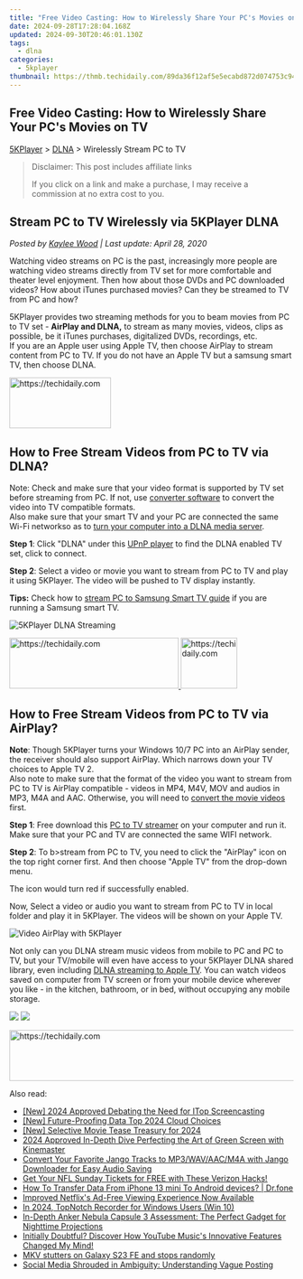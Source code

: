 ```yaml
---
title: "Free Video Casting: How to Wirelessly Share Your PC's Movies on TV"
date: 2024-09-28T17:28:04.168Z
updated: 2024-09-30T20:46:01.130Z
tags:
  - dlna
categories:
  - 5kplayer
thumbnail: https://thmb.techidaily.com/89da36f12af5e5ecabd872d074753c94f1e0591c9264a3deac22fa09078e3cf8.jpg
---
```


## Free Video Casting: How to Wirelessly Share Your PC's Movies on TV

[5KPlayer](https://tools.techidaily.com/5kplayer/products/) \> [DLNA](https://tools.techidaily.com/5kplayer/dlna/) \> Wirelessly Stream PC to TV

>  Disclaimer: This post includes affiliate links
>
>  If you click on a link and make a purchase, I may receive a commission at no extra cost to you.
>

## Stream PC to TV Wirelessly via 5KPlayer DLNA

 _Posted by [Kaylee Wood](https://www.quora.com/profile/Amanda-Hu-21) | Last update: April 28, 2020_

Watching video streams on PC is the past, increasingly more people are watching video streams directly from TV set for more comfortable and theater level enjoyment. Then how about those DVDs and PC downloaded videos? How about iTunes purchased movies? Can they be streamed to TV from PC and how?

5KPlayer provides two streaming methods for you to beam movies from PC to TV set - **AirPlay and DLNA,**  to stream as many movies, videos, clips as possible, be it iTunes purchases, digitalized DVDs, recordings, etc.   
 If you are an Apple user using Apple TV, then choose AirPlay to stream content from PC to TV. If you do not have an Apple TV but a samsung smart TV, then choose DLNA.

<!-- affiliate ads begin -->
<a href="https://aligracehair.sjv.io/c/5597632/2135353/19272" target="_top" id="2135353">
  <img src="//a.impactradius-go.com/display-ad/19272-2135353" border="0" alt="https://techidaily.com" width="180" height="90"/>
</a>
<img height="0" width="0" src="https://aligracehair.sjv.io/i/5597632/2135353/19272" style="position:absolute;visibility:hidden;" border="0" />
<!-- affiliate ads end -->

## How to Free Stream Videos from PC to TV via DLNA?

Note: Check and make sure that your video format is supported by TV set before streaming from PC. If not, use [converter software](https://tools.techidaily.com/5kplayer/products/) to convert the video into TV compatible formats.  
 Also make sure that your smart TV and your PC are connected the same Wi-Fi networkso as to [turn your computer into a DLNA media server](https://tools.techidaily.com/5kplayer/dlna/).

**Step 1**: Click "DLNA" under this [UPnP player](https://tools.techidaily.com/5kplayer/dlna/) to find the DLNA enabled TV set, click to connect.

**Step 2**: Select a video or movie you want to stream from PC to TV and play it using 5KPlayer. The video will be pushed to TV display instantly. 

**Tips:** Check how to [stream PC to Samsung Smart TV guide](https://tools.techidaily.com/5kplayer/dlna/) if you are running a Samsung smart TV.

![5KPlayer DLNA Streaming](https://www.5kplayer.com/dlna/img/dlna-server.jpg) 

<!-- affiliate ads begin -->
<a href="https://aligracehair.sjv.io/c/5597632/1948905/19272" target="_top" id="1948905">
  <img src="//a.impactradius-go.com/display-ad/19272-1948905" border="0" alt="https://techidaily.com" width="300" height="90"/>
</a>
<img height="0" width="0" src="https://aligracehair.sjv.io/i/5597632/1948905/19272" style="position:absolute;visibility:hidden;" border="0" />
<!-- affiliate ads end -->

<!-- affiliate ads begin -->
<a href="https://bluettius.sjv.io/c/5597632/2148619/17108" target="_top" id="2148619">
  <img src="//a.impactradius-go.com/display-ad/17108-2148619" border="0" alt="https://techidaily.com" width="100" height="90"/>
</a>
<img height="0" width="0" src="https://bluettius.sjv.io/i/5597632/2148619/17108" style="position:absolute;visibility:hidden;" border="0" />
<!-- affiliate ads end -->

## How to Free Stream Videos from PC to TV via AirPlay?

**Note**: Though 5KPlayer turns your Windows 10/7 PC into an AirPlay sender, the receiver should also support AirPlay. Which narrows down your TV choices to Apple TV 2\.   
 Also note to make sure that the format of the video you want to stream from PC to TV is AirPlay compatible - videos in MP4, M4V, MOV and audios in MP3, M4A and AAC. Otherwise, you will need to [convert the movie videos](https://tools.techidaily.com/5kplayer/products/) first.

**Step 1**: Free download this [PC to TV streamer](https://tools.techidaily.com/5kplayer/airplay/) on your computer and run it.  
 Make sure that your PC and TV are connected the same WIFI network.

**Step 2**: To b>stream from PC to TV, you need to click the "AirPlay" icon on the top right corner first. And then choose "Apple TV" from the drop-down menu. 

The icon would turn red if successfully enabled. 

Now, Select a video or audio you want to stream from PC to TV in local folder and play it in 5KPlayer. The videos will be shown on your Apple TV.

![Video AirPlay with 5KPlayer](https://www.5kplayer.com/dlna/../airplay/img/5k-airplay-airplay-with-win10-xsy-15021502.jpg) 

Not only can you DLNA stream music videos from mobile to PC and PC to TV, but your TV/mobile will even have access to your 5KPlayer DLNA shared library, even including [DLNA streaming to Apple TV](https://tools.techidaily.com/5kplayer/dlna/). You can watch videos saved on computer from TV screen or from your mobile device wherever you like - in the kitchen, bathroom, or in bed, without occupying any mobile storage.

[![](https://www.5kplayer.com/dlna/../button/freedownwhitewin.png)](https://tools.techidaily.com/5kplayer/products/) [![](https://www.5kplayer.com/dlna/../button/freedownbackmac.png)](https://tools.techidaily.com/5kplayer/products/)

<!-- affiliate ads begin -->
<a href="https://unicoeye.pxf.io/c/5597632/2134240/18498" target="_top" id="2134240">
  <img src="//a.impactradius-go.com/display-ad/18498-2134240" border="0" alt="https://techidaily.com" width="540" height="90"/>
</a>
<img height="0" width="0" src="https://unicoeye.pxf.io/i/5597632/2134240/18498" style="position:absolute;visibility:hidden;" border="0" />
<!-- affiliate ads end -->

<ins class="adsbygoogle"
     style="display:block"
     data-ad-format="autorelaxed"
     data-ad-client="ca-pub-7571918770474297"
     data-ad-slot="1223367746"></ins>

<ins class="adsbygoogle"
     style="display:block"
     data-ad-client="ca-pub-7571918770474297"
     data-ad-slot="8358498916"
     data-ad-format="auto"
     data-full-width-responsive="true"></ins>

<span class="atpl-alsoreadstyle">Also read:</span>
<div><ul>
<li><a href="https://video-capture.techidaily.com/new-2024-approved-debating-the-need-for-itop-screencasting/"><u>[New] 2024 Approved Debating the Need for ITop Screencasting</u></a></li>
<li><a href="https://fox-info.techidaily.com/new-future-proofing-data-top-2024-cloud-choices/"><u>[New] Future-Proofing Data Top 2024 Cloud Choices</u></a></li>
<li><a href="https://fox-glue.techidaily.com/new-selective-movie-tease-treasury-for-2024/"><u>[New] Selective Movie Tease Treasury for 2024</u></a></li>
<li><a href="https://some-techniques.techidaily.com/2024-approved-in-depth-dive-perfecting-the-art-of-green-screen-with-kinemaster/"><u>2024 Approved In-Depth Dive Perfecting the Art of Green Screen with Kinemaster</u></a></li>
<li><a href="https://fox-within.techidaily.com/convert-your-favorite-jango-tracks-to-mp3wavaacm4a-with-jango-downloader-for-easy-audio-saving/"><u>Convert Your Favorite Jango Tracks to MP3/WAV/AAC/M4A with Jango Downloader for Easy Audio Saving</u></a></li>
<li><a href="https://media-tips.techidaily.com/get-your-nfl-sunday-tickets-for-free-with-these-verizon-hacks/"><u>Get Your NFL Sunday Tickets for FREE with These Verizon Hacks!</u></a></li>
<li><a href="https://review-topics.techidaily.com/how-to-transfer-data-from-iphone-13-mini-to-android-devices-drfone-by-drfone-transfer-data-from-ios-transfer-data-from-ios/"><u>How To Transfer Data From iPhone 13 mini To Android devices? | Dr.fone</u></a></li>
<li><a href="https://media-tips.techidaily.com/improved-netflixs-ad-free-viewing-experience-now-available/"><u>Improved Netflix's Ad-Free Viewing Experience Now Available</u></a></li>
<li><a href="https://visual-screen-recording.techidaily.com/in-2024-topnotch-recorder-for-windows-users-win-10/"><u>In 2024, TopNotch Recorder for Windows Users (Win 10)</u></a></li>
<li><a href="https://media-tips.techidaily.com/in-depth-anker-nebula-capsule-3-assessment-the-perfect-gadget-for-nighttime-projections/"><u>In-Depth Anker Nebula Capsule 3 Assessment: The Perfect Gadget for Nighttime Projections</u></a></li>
<li><a href="https://media-tips.techidaily.com/initially-doubtful-discover-how-youtube-musics-innovative-features-changed-my-mind/"><u>Initially Doubtful? Discover How YouTube Music's Innovative Features Changed My Mind!</u></a></li>
<li><a href="https://review-topics.techidaily.com/mkv-stutters-on-galaxy-s23-fe-and-stops-randomly-by-aiseesoft-video-converter-play-mkv-on-android/"><u>MKV stutters on Galaxy S23 FE and stops randomly</u></a></li>
<li><a href="https://facebook.techidaily.com/social-media-shrouded-in-ambiguity-understanding-vague-posting/"><u>Social Media Shrouded in Ambiguity: Understanding Vague Posting</u></a></li>
</ul></div>

